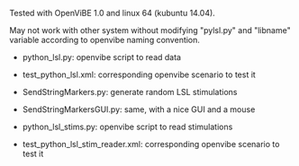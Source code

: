 

Tested with OpenViBE 1.0 and linux 64 (kubuntu 14.04).

May not work with other system without modifying "pylsl.py" and "libname" variable according to openvibe naming convention.

* python_lsl.py: openvibe script to read data
* test_python_lsl.xml: corresponding openvibe scenario to test it

* SendStringMarkers.py: generate random LSL stimulations
* SendStringMarkersGUI.py: same, with a nice GUI and a mouse
* python_lsl_stims.py: openvibe script to read stimulations
* test_python_lsl_stim_reader.xml: corresponding openvibe scenario to test it
